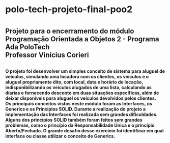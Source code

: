 <h1>polo-tech-projeto-final-poo2 <h1/>

 <h2>Projeto para o encerramento do módulo Programação Orientada a Objetos 2 - Programa Ada PoloTech <br />
 Professor Vinícius Corieri <h2/>

 <h4>O projeto foi desenvolver um simples conceito de sistema para aluguel de veículos, simulando uma locadora com os
 clientes, os veículos e o aluguel propriamente dito, com local, data e horário de locação, indisponibilizando os 
 veículos alugados de uma lista, calculando as díarias e fornecendo desconto em duas situações específicas, além de deixar
 disponíveis para aluguel os veículos devolvidos pelos clientes. <br />
 Os principais conceitos vistos neste módulo foram as Interfaces, os Generics e os Princípios SOLID. Durante a realização
 do projeto a implementação das Interfaces foi realizada sem grandes dificuldades. Alguns dos princípios SOLID também 
 foram feitos sem grandes problemas, como o princípio da Responsabilidade Única e o princípio Aberto/Fechado. 
 O grande desafio desse exercício foi identificar em qual interface ou classe utilizar o conceito de Generics. <h4/>
